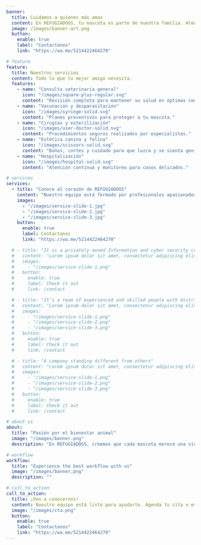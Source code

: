 ```yaml
---
banner:
  title: Cuidamos a quienes más amas
  content: En REFUGIADOGS, tu mascota es parte de nuestra familia. Atención veterinaria con amor, experiencia y compromiso.
  image: /images/banner-art.png
  button:
    enable: true
    label: "Contactanos"
    link: "https://wa.me/5214422464270"

# feature
feature:
  title: Nuestros servicios
  content: Todo lo que tu mejor amigo necesita.
  features:
    - name: "Consulta veterinaria general"
      icon: "/images/square-plus-regular.svg"
      content: "Revisión completa para mantener su salud en óptimas condiciones."
    - name: "Vacunación y desparasitación"
      icon: "/images/syringe-solid.svg"
      content: "Planes preventivos para proteger a tu mascota."
    - name: "Cirugías y esterilización"
      icon: "/images/user-doctor-solid.svg"
      content: "Procedimientos seguros realizados por especialistas."
    - name: "Estética canina y felina"
      icon: "/images/scissors-solid.svg"
      content: "Baños, cortes y cuidado para que luzca y se sienta genial."
    - name: "Hospitalización"
      icon: "/images/hospital-solid.svg"
      content: "Atención continua y monitoreo para casos delicados."

# services
services:
  - title: "Conoce al corazón de REFUGIADOGS"
    content: "Nuestro equipo está formado por profesionales apasionados, que tratan a cada mascota como si fuera propia. Creemos en la medicina veterinaria con empatía, conocimiento y vocación."
    images:
      - "/images/service-slide-1.jpg"
      - "/images/service-slide-2.jpg"
      - "/images/service-slide-3.jpg"
    button:
      enable: true
      label: Contactanos
      link: "https://wa.me/5214422464270"

  # - title: "It is a privately owned Information and cyber security company"
  #   content: "Lorem ipsum dolor sit amet, consectetur adipiscing elit. Consequat tristique eget amet, tempus eu at consecttur. Leo facilisi nunc viverra tellus. Ac laoreet sit vel consquat. consectetur adipiscing elit. Consequat tristique eget amet, tempus eu at consecttur. Leo facilisi nunc viverra tellus. Ac laoreet sit vel consquat."
  #   images:
  #     - "/images/service-slide-1.png"
  #   button:
  #     enable: true
  #     label: Check it out
  #     link: /contact

  # - title: "It’s a team of experienced and skilled people with distributions"
  #   content: "Lorem ipsum dolor sit amet, consectetur adipiscing elit. Consequat tristique eget amet, tempus eu at consecttur. Leo facilisi nunc viverra tellus. Ac laoreet sit vel consquat. consectetur adipiscing elit. Consequat tristique eget amet, tempus eu at consecttur. Leo facilisi nunc viverra tellus. Ac laoreet sit vel consquat."
  #   images:
  #     - "/images/service-slide-1.png"
  #     - "/images/service-slide-2.png"
  #     - "/images/service-slide-3.png"
  #   button:
  #     enable: true
  #     label: Check it out
  #     link: /contact

  # - title: "A company standing different from others"
  #   content: "Lorem ipsum dolor sit amet, consectetur adipiscing elit. Consequat tristique eget amet, tempus eu at consecttur. Leo facilisi nunc viverra tellus. Ac laoreet sit vel consquat. consectetur adipiscing elit. Consequat tristique eget amet, tempus eu at consecttur. Leo facilisi nunc viverra tellus. Ac laoreet sit vel consquat."
  #   images:
  #     - "/images/service-slide-1.png"
  #     - "/images/service-slide-2.png"
  #     - "/images/service-slide-3.png"
  #   button:
  #     enable: true
  #     label: Check it out
  #     link: /contact

# about us
about:
  title: "Pasión por el bienestar animal"
  image: "/images/banner.png"
  description: "En REFUGIADOGS, creemos que cada mascota merece una vida sana, feliz y llena de amor. Somos un equipo de profesionales comprometidos con la salud de los animales y el acompañamiento cercano a sus familias. Con más de [X años] de experiencia, ofrecemos una atención integral, basada en el respeto, la empatía y la medicina veterinaria de calidad."

# workflow
workflow:
  title: "Experience the best workflow with us"
  image: "/images/banner.png"
  description: ""

# call_to_action
call_to_action:
  title: ¡Ven a conocernos!
  content: Nuestro equipo está listo para ayudarte. Agenda tu cita o escríbenos por WhatsApp y recibe atención personalizada.
  image: "/images/cta.png"
  button:
    enable: true
    label: "Contactanos"
    link: "https://wa.me/5214422464270"
---
```

